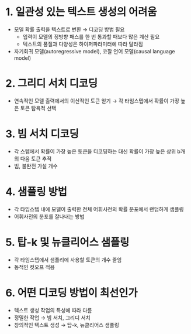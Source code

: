 # 1. 일관성 있는 텍스트 생성의 어려움

- 모델 확률 출력을 텍스트로 변환 → 디코딩 방법 필요
    - 입력이 모델의 정방향 패스를 한 번 통과할 때보다 많은 계산 필요
    - 텍스트의 품질과 다양성은 하이퍼파라미터에 따라 달라짐
- 자기회귀 모델(autoregressive model), 코잘 언어 모델(causal language model)

# 2. 그리디 서치 디코딩

- 연속적인 모델 출력에서의 이산적인 토큰 얻기 → 각 타임스텝에서 확률이 가장 높은 토큰 탐욕적 선택

# 3. 빔 서치 디코딩

- 각 스텝에서 확률이 가장 높은 토큰을 디코딩하는 대신 확률이 가장 높은 상위 b개의 다음 토큰 추적
- 빔, 불완전 가설 개수

# 4. 샘플링 방법

- 각 타임스텝 내에 모델이 출력한 전체 어휘사전의 확률 분포에서 랜덤하게 샘플링
- 어휘사전의 분포를 잘나내는 방법

# 5. 탑-k 및 뉴클리어스 샘플링

- 각 타임스텝에서 샘플리에 사용할 토큰의 개수 줄임
- 동적인 컷오프 적용

# 6. 어떤 디코딩 방법이 최선인가

- 텍스트 생성 작업의 특성에 따라 다름
- 정밀한 작업 → 빔 서치, 그리디 서치
- 창의적인 텍스트 생성 → 탑-k, 뉴클리어스 샘플링